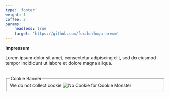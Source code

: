 ```yaml
---
type: 'footer'
weight: 1
coffee: 2
params:
    headless: true
    target: 'https://github.com/foxihd/hugo-brewm'
---
```


**Impressum**


Lorem ipsum dolor sit amet, consectetur adipiscing elit, sed do eiusmod tempor incididunt ut labore et dolore magna aliqua.

<br>

<fieldset id=cookie-banner>
<legend>Cookie Banner</legend>
<div>
<span>We do not collect cookie</span>
<img id="no-cookie" alt="No Cookie for Cookie Monster" />
</div>
</fieldset>
